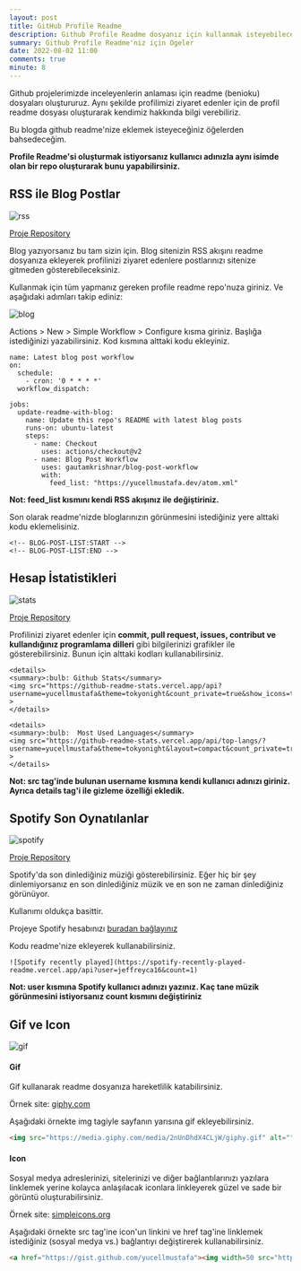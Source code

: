 ```yaml
---
layout: post
title: GitHub Profile Readme
description: Github Profile Readme dosyanız için kullanmak isteyebileceğiniz öğeler 
summary: Github Profile Readme'niz için Ogeler
date: 2022-08-02 11:00
comments: true
minute: 8
---
```


Github projelerimizde inceleyenlerin anlaması için readme (benioku) dosyaları oluştururuz. Aynı şekilde profilimizi ziyaret edenler için de profil readme dosyası oluşturarak kendimiz hakkında bilgi verebiliriz. 

Bu blogda github readme'nize eklemek isteyeceğiniz öğelerden bahsedeceğim. 

**Profile Readme'si oluşturmak istiyorsanız kullanıcı adınızla aynı isimde olan bir repo oluşturarak bunu yapabilirsiniz.**

## RSS ile Blog Postlar

![rss](https://user-images.githubusercontent.com/49123562/182309097-59abb400-ea6d-410d-8d95-89bf2085e1de.jpg)

[Proje Repository](https://github.com/gautamkrishnar/blog-post-workflow)

Blog yazıyorsanız bu tam sizin için. Blog sitenizin RSS akışını readme dosyanıza ekleyerek profilinizi ziyaret edenlere postlarınızı sitenize gitmeden gösterebileceksiniz.

Kullanmak için tüm yapmanız gereken profile readme repo'nuza giriniz. Ve aşağıdaki adımları takip ediniz:

![blog](https://user-images.githubusercontent.com/49123562/182314711-f1164dab-e15c-40ea-8a92-b7c16749e1a6.gif)

Actions > New > Simple Workflow > Configure kısma giriniz. Başlığa istediğinizi yazabilirsiniz. Kod kısmına alttaki kodu ekleyiniz. 

```
name: Latest blog post workflow
on:
  schedule:
    - cron: '0 * * * *'
  workflow_dispatch:

jobs:
  update-readme-with-blog:
    name: Update this repo's README with latest blog posts
    runs-on: ubuntu-latest
    steps:
      - name: Checkout
        uses: actions/checkout@v2
      - name: Blog Post Workflow
        uses: gautamkrishnar/blog-post-workflow
        with:
          feed_list: "https://yucellmustafa.dev/atom.xml"
```

**Not: feed_list kısmını kendi RSS akışınız ile değiştiriniz.**

Son olarak readme'nizde bloglarınızın görünmesini istediğiniz yere alttaki kodu eklemelisiniz.

```
<!-- BLOG-POST-LIST:START -->
<!-- BLOG-POST-LIST:END -->
```

## Hesap İstatistikleri

![stats](https://user-images.githubusercontent.com/49123562/182316630-57a8af1d-8557-49c4-a4c8-5c0b723f853d.jpg)

[Proje Repository](https://github.com/anuraghazra/github-readme-stats)

Profilinizi ziyaret edenler için **commit, pull request, issues, contribut ve kullandığınız programlama dilleri** gibi bilgilerinizi grafikler ile gösterebilirsiniz. 
Bunun için alttaki kodları kullanabilirsiniz.

```
<details>
<summary>:bulb: Github Stats</summary>
<img src="https://github-readme-stats.vercel.app/api?username=yucellmustafa&theme=tokyonight&count_private=true&show_icons=true&include_all_commits=true" >
</details>

<details>
<summary>:bulb:  Most Used Languages</summary>
<img src="https://github-readme-stats.vercel.app/api/top-langs/?username=yucellmustafa&theme=tokyonight&layout=compact&count_private=true&langs_count=8" >
</details>
```

**Not: src tag'inde bulunan username kısmına kendi kullanıcı adınızı giriniz. Ayrıca details tag'i ile gizleme özelliği ekledik.**

## Spotify Son Oynatılanlar

![spotify](https://user-images.githubusercontent.com/49123562/182318515-79159bcb-53d4-4813-be09-a8c852c0ff8f.jpg)

[Proje Repository](https://github.com/JeffreyCA/spotify-recently-played-readme)

Spotify'da son dinlediğiniz müziği gösterebilirsiniz. Eğer hiç bir şey dinlemiyorsanız en son dinlediğiniz müzik ve en son ne zaman dinlediğiniz görünüyor.

Kullanımı oldukça basittir. 

Projeye Spotify hesabınızı [buradan bağlayınız](https://spotify-recently-played-readme.vercel.app)

Kodu readme'nize ekleyerek kullanabilirsiniz.

```
![Spotify recently played](https://spotify-recently-played-readme.vercel.app/api?user=jeffreyca16&count=1)
```

**Not: user kısmına Spotify kullanıcı adınızı yazınız. Kaç tane müzik görünmesini istiyorsanız count kısmını değiştiriniz**

## Gif ve  Icon

![gif](https://user-images.githubusercontent.com/49123562/182306502-93efd01c-8ccc-4d76-a1bd-ac9f383dc46b.gif)

#### Gif
Gif kullanarak readme dosyanıza hareketlilik katabilirsiniz. 

Örnek site: [giphy.com](https://giphy.com)

Aşağıdaki örnekte img tagiyle sayfanın yarısına gif ekleyebilirsiniz.

```html
<img src="https://media.giphy.com/media/2nUnDhdX4CLjW/giphy.gif" alt="" align="right" width=50% height=50%>
```

#### Icon
Sosyal medya adreslerinizi, sitelerinizi ve diğer bağlantılarınızı yazılara linklemek yerine kolayca anlaşılacak iconlara linkleyerek güzel ve sade bir görüntü oluşturabilirsiniz. 

Örnek site: [simpleicons.org](simpleicons.org)

Aşağıdaki örnekte src tag'ine icon'un linkini ve href tag'ine linklemek istediğiniz (sosyal medya vs.) bağlantıyı değiştirerek kullanabilirsiniz.

```html
<a href="https://gist.github.com/yucellmustafa"><img width=50 src="https://www.vectorlogo.zone/logos/github/github-tile.svg" /></a>
```
